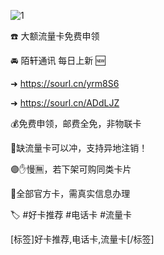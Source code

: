 
![1](https://s2.loli.net/2025/06/04/XsehWozJNU6kZVA.jpg)

☎️ 大额流量卡免费申领

🚘 陌轩通讯 每日上新 🆕

➜ https://sourl.cn/yrm8S6

➜ https://sourl.cn/ADdLJZ

💰免费申领，邮费全免，非物联卡

🔴缺流量卡可以冲，支持异地注销！

🟣✋慢🈚️，若下架可购同类卡片

🔴全部官方卡，需真实信息办理

🏷 #好卡推荐 #电话卡 #流量卡

[标签]好卡推荐,电话卡,流量卡[/标签]